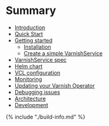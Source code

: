 # Summary

* [Introduction](README.md)
* [Quick Start]()
* [Getting started]()
    * [Installation]()
    * [Create a simple VarnishService]()
* [VarnishService spec]()
* [Helm chart]()
* [VCL configuration]()
* [Monitoring]()
* [Updating your Varnish Operator]()
* [Debugging issues]()
* [Architecture]()
* [Development](development/README.md)

{% include "./build-info.md" %}

